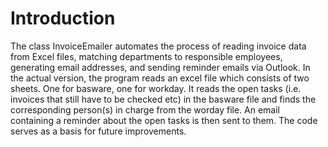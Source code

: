 # **Introduction** #

The class InvoiceEmailer automates the process of reading invoice data from Excel files, matching departments to responsible employees, generating email addresses, and sending reminder emails via Outlook.
In the actual version, the program reads an excel file which consists of two sheets. One for basware, one for workday.
It reads the open tasks (i.e. invoices that still have to be checked etc) in the basware file and finds the corresponding person(s) in charge from the worday file.
An email containing a reminder about the open tasks is then sent to them. 
The code serves as a basis for future improvements. 
